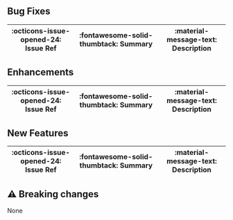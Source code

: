 ## Bug Fixes

:octicons-issue-opened-24: Issue Ref | :fontawesome-solid-thumbtack: Summary | :material-message-text: Description
-|-|-


## Enhancements

:octicons-issue-opened-24: Issue Ref | :fontawesome-solid-thumbtack: Summary | :material-message-text: Description
-|-|-


## New Features

:octicons-issue-opened-24: Issue Ref | :fontawesome-solid-thumbtack: Summary | :material-message-text: Description
-|-|-


## :warning: Breaking changes

None
